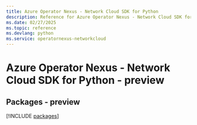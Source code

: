 ```yaml
---
title: Azure Operator Nexus - Network Cloud SDK for Python
description: Reference for Azure Operator Nexus - Network Cloud SDK for Python
ms.date: 02/27/2025
ms.topic: reference
ms.devlang: python
ms.service: operatornexus-networkcloud
---
```

# Azure Operator Nexus - Network Cloud SDK for Python - preview
## Packages - preview
[!INCLUDE [packages](operator-nexus---network-cloud-index.md)]